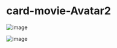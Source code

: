 # card-movie-Avatar2



![image](https://user-images.githubusercontent.com/79191808/204296743-3995b9c1-3e4c-485a-b614-0b30ba402c74.png)

![image](https://user-images.githubusercontent.com/79191808/204296915-2aa14d38-e526-48a2-970d-1f8543333654.png)
